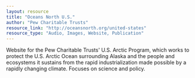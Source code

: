 ```yaml
---
layout: resource
title: "Oceans North U.S."
author: "Pew Charitable Trusts"
resource_link: "http://oceansnorth.org/united-states"
resource_type: "Audio, Images, Website, Publication"
---
```


Website for the Pew Charitable Trusts' U.S. Arctic Program, which works to protect the U.S. Arctic Ocean surrounding Alaska and the people and ecosystems it sustains from the rapid industrialization made possible by a rapidly changing climate.  Focuses on science and policy.
